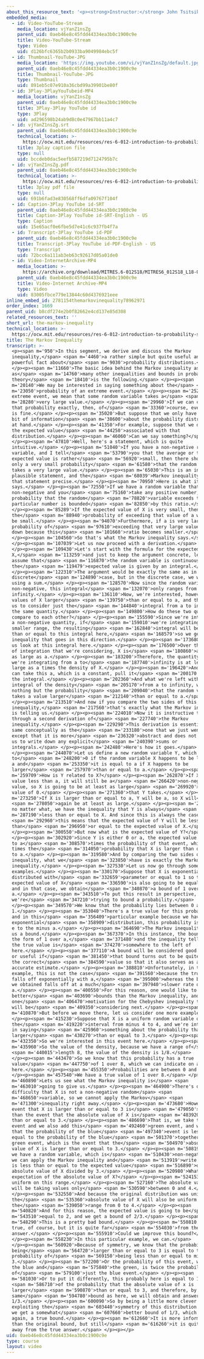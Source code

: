 ```yaml
---
about_this_resource_text: '<p><strong>Instructor:</strong> John Tsitsiklis</p>'
embedded_media:
  - id: Video-YouTube-Stream
    media_location: vjYanZ1nsZg
    parent_uid: 0aeb46e8c45fdd44334ea3b0c1900c9e
    title: Video-YouTube-Stream
    type: Video
    uid: d126bfc6365b2b0933ba9049984ebc5f
  - id: Thumbnail-YouTube-JPG
    media_location: 'https://img.youtube.com/vi/vjYanZ1nsZg/default.jpg'
    parent_uid: 0aeb46e8c45fdd44334ea3b0c1900c9e
    title: Thumbnail-YouTube-JPG
    type: Thumbnail
    uid: 891eb5c07e910a36cbd99a39901be80f
  - id: 3Play-3PlayYouTubeid-MP4
    media_location: vjYanZ1nsZg
    parent_uid: 0aeb46e8c45fdd44334ea3b0c1900c9e
    title: 3Play-3Play YouTube id
    type: 3Play
    uid: ad296598b24ab9d8c0e47967bb11a4c7
  - id: vjYanZ1nsZg.srt
    parent_uid: 0aeb46e8c45fdd44334ea3b0c1900c9e
    technical_location: >-
      https://ocw.mit.edu/resources/res-6-012-introduction-to-probability-spring-2018/part-ii-inference-limit-theorems/the-markov-inequality/vjYanZ1nsZg.srt
    title: 3play caption file
    type: null
    uid: bccdeb0dac5eefb587219d7124795b7c
  - id: vjYanZ1nsZg.pdf
    parent_uid: 0aeb46e8c45fdd44334ea3b0c1900c9e
    technical_location: >-
      https://ocw.mit.edu/resources/res-6-012-introduction-to-probability-spring-2018/part-ii-inference-limit-theorems/the-markov-inequality/vjYanZ1nsZg.pdf
    title: 3play pdf file
    type: null
    uid: 691b6fad3e830568ff6dfa09767f104f
  - id: Caption-3Play YouTube id-SRT
    parent_uid: 0aeb46e8c45fdd44334ea3b0c1900c9e
    title: Caption-3Play YouTube id-SRT-English - US
    type: Caption
    uid: 15e65acf0e6fbe5d7e41c6c937fb4f7a
  - id: Transcript-3Play YouTube id-PDF
    parent_uid: 0aeb46e8c45fdd44334ea3b0c1900c9e
    title: Transcript-3Play YouTube id-PDF-English - US
    type: Transcript
    uid: 72bcc6a111ab3eb63c92617d05a01de0
  - id: Video-InternetArchive-MP4
    media_location: >-
      https://archive.org/download/MITRES.6-012S18/MITRES6_012S18_L18-02_300k.mp4
    parent_uid: 0aeb46e8c45fdd44334ea3b0c1900c9e
    title: Video-Internet Archive-MP4
    type: Video
    uid: 83005fbce779e13844c60d4376921eee
inline_embed_id: 2781154themarkovinequality78962971
order_index: 1669
parent_uid: b8cdf274e2b0f82662e4cd137e85d308
related_resources_text: ''
short_url: the-markov-inequality
technical_location: >-
  https://ocw.mit.edu/resources/res-6-012-introduction-to-probability-spring-2018/part-ii-inference-limit-theorems/the-markov-inequality
title: The Markov Inequality
transcript: >-
  <p><span m='950'>In this segment, we derive and discuss the Markov
  inequality,</span> <span m='4460'>a rather simple but quite useful and
  powerful fact about</span> <span m='9030'>probability distributions.</span>
  </p><p><span m='11660'>The basic idea behind the Markov inequality as well
  as</span> <span m='14760'>many other inequalities and bounds in probability
  theory</span> <span m='18410'>is the following.</span> </p><p><span
  m='20140'>We may be interested in saying something about the</span> <span
  m='23050'>probability of an extreme event.</span> </p><p><span m='25270'>By
  extreme event, we mean that some random variable takes a</span> <span
  m='28280'>very large value.</span> </p><p><span m='29960'>If we can calculate
  that probability exactly, then, of</span> <span m='33360'>course, everything
  is fine.</span> </p><p><span m='35020'>But suppose that we only have a little
  bit of information</span> <span m='38600'>about the probability distribution
  at hand.</span> </p><p><span m='41350'>For example, suppose that we only know
  the expected value</span> <span m='44250'>associated with that
  distribution.</span> </p><p><span m='46060'>Can we say something?</span>
  </p><p><span m='47810'>Well, here's a statement, which is quite
  intuitive.</span> </p><p><span m='51040'>If you have a non-negative random
  variable, and I tell</span> <span m='53790'>you that the average or the
  expected value is rather</span> <span m='56920'>small, then there should be
  only a very small probability</span> <span m='61580'>that the random variable
  takes a very large value.</span> </p><p><span m='65030'>This is an intuitively
  plausible statement, and the</span> <span m='68039'>Markov inequality makes
  that statement precise.</span> </p><p><span m='70950'>Here is what it
  says.</span> </p><p><span m='72550'>If we have a random variable that's
  non-negative and you</span> <span m='75160'>take any positive number, the
  probability that the random</span> <span m='78820'>variable exceeds that
  particular number is bounded</span> <span m='82850'>by this ratio.</span>
  </p><p><span m='85289'>If the expected value of X is very small, then
  the</span> <span m='88940'>probability of exceeding that value of a will also
  be small.</span> </p><p><span m='94070'>Furthermore, if a is very large, the
  probability of</span> <span m='97610'>exceeding that very large value drops
  down because this</span> <span m='101660'>ratio becomes smaller.</span>
  </p><p><span m='104560'>So that's what the Markov inequality says.</span>
  </p><p><span m='107039'>Let us now proceed with a derivation.</span>
  </p><p><span m='109430'>Let's start with the formula for the expected value of
  X,</span> <span m='113259'>and just to keep the argument concrete, let us
  assume that</span> <span m='116870'>the random variable is continuous so that
  the</span> <span m='119479'>expected value is given by an integral.</span>
  </p><p><span m='122310'>The argument would be exactly the same as in the
  discrete</span> <span m='124890'>case, but in the discrete case, we would be
  using a sum.</span> </p><p><span m='128570'>Now since the random variable is
  non-negative, this integral</span> <span m='132070'>only ranges from 0 to
  infinity.</span> </p><p><span m='136110'>Now, we're interested, however, in
  values of X larger</span> <span m='139750'>than or equal to a, and that tempts
  us to consider just the</span> <span m='144840'>integral from a to infinity of
  the same quantity.</span> </p><p><span m='149800'>How do these two quantities
  compare to each other?</span> </p><p><span m='155590'>Since we're integrating
  a non-negative quantity, if</span> <span m='159010'>we're integrating over a
  smaller range, the resulting</span> <span m='162840'>integral will be less
  than or equal to this integral here,</span> <span m='168579'>so we get an
  inequality that goes in this direction.</span> </p><p><span m='173680'>Now let
  us look at this integral here.</span> </p><p><span m='176500'>Over the range
  of integration that we're considering, X is</span> <span m='180860'>at least
  as large as a.</span> </p><p><span m='183200'>Therefore, the quantity that
  we're integrating from a to</span> <span m='187740'>infinity is at least as
  large as a times the density of X.</span> </p><p><span m='196420'>And now we
  can take this a, which is a constant, pull it</span> <span m='200170'>outside
  the integral.</span> </p><p><span m='202360'>And what we're left with is the
  integral of the density</span> <span m='205170'>from a to infinity, which is
  nothing but the probability</span> <span m='209040'>that the random variable
  takes a value larger</span> <span m='212140'>than or equal to a.</span>
  </p><p><span m='213510'>And now if you compare the two sides of this
  inequality,</span> <span m='217560'>that's exactly what the Markov inequality
  is telling us.</span> </p><p><span m='224010'>Now it is instructive to go
  through a second derivation of</span> <span m='227740'>the Markov
  inequality.</span> </p><p><span m='229290'>This derivation is essentially the
  same conceptually as the</span> <span m='233180'>one that we just went through
  except that it is more</span> <span m='236320'>abstract and does not require
  us to write down any explicit</span> <span m='240390'>sums or
  integrals.</span> </p><p><span m='242480'>Here's how it goes.</span>
  </p><p><span m='244070'>Let us define a new random variable Y, which is equal
  to</span> <span m='248200'>0 if the random variable X happens to be less than
  a and</span> <span m='253350'>it is equal to a if X happens to be
  larger</span> <span m='257970'>than or equal to a.</span> </p><p><span
  m='259709'>How is Y related to X?</span> </p><p><span m='262870'>If X takes a
  value less than a, it will still be a</span> <span m='266420'>non-negative
  value, so X is going to be at least as large</span> <span m='269920'>as the
  value of 0.</span> </p><p><span m='271360'>that Y takes.</span> </p><p><span
  m='273250'>If X is larger than or equal to a, Y will be a, so X will</span>
  <span m='278050'>again be at least as large.</span> </p><p><span m='280440'>So
  no matter what, we have the inequality that Y is always</span> <span
  m='287190'>less than or equal to X. And since this is always the case,</span>
  <span m='292960'>this means that the expected value of Y will be less
  than</span> <span m='296950'>or equal to the expected value of X.</span>
  </p><p><span m='300550'>But now what is the expected value of Y?</span>
  </p><p><span m='302920'>Since Y is either 0 or a, the expected value is equal
  to a</span> <span m='308570'>times the probability of that event, which is a
  times the</span> <span m='314050'>probability that X is larger than or equal
  to a.</span> </p><p><span m='319580'>And by comparing the two sides of this
  inequality, what we</span> <span m='323850'>have is exactly the Markov
  inequality.</span> </p><p><span m='327530'>Let us now go through some simple
  examples.</span> </p><p><span m='330170'>Suppose that X is exponentially
  distributed with</span> <span m='332659'>parameter or equal to 1 so that the
  expected value of X</span> <span m='336590'>is also going to be equal to 1,
  and in that case, we obtain</span> <span m='340870'>a bound of 1 over
  a.</span> </p><p><span m='343510'>To put this result in perspective, note that
  we're</span> <span m='347210'>trying to bound a probability.</span>
  </p><p><span m='349570'>We know that the probability lies between 0 and
  1.</span> </p><p><span m='353040'>There's a true value for this probability,
  and in this</span> <span m='356409'>particular example because we have an
  exponential</span> <span m='358909'>distribution, this probability is equal to
  e to the minus a.</span> </p><p><span m='364690'>The Markov inequality gives
  us a bound.</span> </p><p><span m='367370'>In this instance, the bound takes
  the form of 1 over a,</span> <span m='371480'>and the inequality tells us that
  the true value is</span> <span m='374270'>somewhere to the left of
  here.</span> </p><p><span m='377110'>A bound will be considered good or strong
  or useful if</span> <span m='381450'>that bound turns out to be quite close to
  the correct</span> <span m='384590'>value so that it also serves as a fairly
  accurate estimate.</span> </p><p><span m='388810'>Unfortunately, in this
  example, this is not the case</span> <span m='391560'>because the true value
  falls off exponentially with a,</span> <span m='395000'>whereas the bound that
  we obtained falls off at a much</span> <span m='397940'>slower rate of 1 over
  a.</span> </p><p><span m='400550'>For this reason, one would like to have even
  better</span> <span m='403690'>bounds than the Markov inequality, and this is
  one</span> <span m='406470'>motivation for the Chebyshev inequality that we
  will be</span> <span m='409350'>considering next.</span> </p><p><span
  m='410870'>But before we move there, let us consider one more example.</span>
  </p><p><span m='415230'>Suppose that X is a uniform random variable on
  the</span> <span m='419220'>interval from minus 4 to 4, and we're interested
  in saying</span> <span m='425960'>something about the probability that X is
  larger</span> <span m='430270'>than or equal to 3.</span> </p><p><span
  m='432350'>So we're interested in this event here.</span> </p><p><span
  m='435960'>So the value of the density, because we have a range of</span>
  <span m='440015'>length 8, the value of the density is 1/8.</span>
  </p><p><span m='443470'>So we know that this probability has a true
  value</span> <span m='447750'>of 1 over 8, which we can indicate on a diagram
  here.</span> </p><p><span m='455350'>Probabilities are between 0 and 1.</span>
  </p><p><span m='457540'>We have a true value of 1 over 8.</span> </p><p><span
  m='460890'>Lets us see what the Markov inequality is</span> <span
  m='463010'>going to give us.</span> </p><p><span m='464900'>There's one
  difficulty that X is not a non-negative random</span> <span
  m='468650'>variable, so we cannot apply the Markov</span> <span
  m='471300'>inequality right away.</span> </p><p><span m='473680'>However, the
  event that X is larger than or equal to 3 is</span> <span m='479050'>smaller
  than the event that the absolute value of X is</span> <span m='483920'>larger
  than or equal to 3.</span> </p><p><span m='486690'>That is, we take this blue
  event and we also add this</span> <span m='492460'>green event, and we say
  that the probability of the blue</span> <span m='497340'>event is less than or
  equal to the probability of the blue</span> <span m='501370'>together with the
  green event, which is the event that the</span> <span m='504970'>absolute
  value of X is larger than or equal to 3.</span> </p><p><span m='508190'>So now
  we have a random variable, which is</span> <span m='510430'>non-negative, and
  we can apply the Markov inequality and</span> <span m='513919'>write that this
  is less than or equal to the expected value</span> <span m='516890'>of the
  absolute value of X divided by 3.</span> </p><p><span m='520980'>What is this
  expectation of the absolute value of X?</span> </p><p><span m='524153'>X is
  uniform on this range.</span> </p><p><span m='527160'>The absolute value of X
  will be taking values only</span> <span m='530590'>between 0 and 4.</span>
  </p><p><span m='532550'>And because the original distribution was uniform,
  the</span> <span m='535360'>absolute value of X will also be uniform on
  the</span> <span m='539050'>range from 0 to 4.</span> </p><p><span
  m='540820'>And for this reason, the expected value is going to be</span> <span
  m='543510'>equal to 2, and we get a bound of 2/3.</span> </p><p><span
  m='548290'>This is a pretty bad bound.</span> </p><p><span m='550810'>It is
  true, of course, but it is quite far</span> <span m='554030'>from the true
  answer.</span> </p><p><span m='555910'>Could we improve this bound?</span>
  </p><p><span m='558230'>In this particular example, we can.</span>
  </p><p><span m='560920'>Because of symmetry, we know that the probability of
  being</span> <span m='564720'>larger than or equal to 3 is equal to the
  probability of</span> <span m='569150'>being less than or equal to minus
  3.</span> </p><p><span m='572200'>Or the probability of this event, which is
  the blue and</span> <span m='575840'>the green, is twice the probability
  of</span> <span m='579100'>just the blue event.</span> </p><p><span
  m='581030'>Or to put it differently, this probably here is equal to 1/2</span>
  <span m='586710'>of the probability that the absolute value of x is
  larger</span> <span m='590870'>than or equal to 3, and therefore, by using the
  same</span> <span m='594780'>bound as here, we will obtain and answer of
  1/3.</span> </p><p><span m='600090'>So by being a little more clever and
  exploiting the</span> <span m='603440'>symmetry of this distribution around 0,
  we get a somewhat</span> <span m='607660'>better bound of 1/3, which is,
  again, a true bound.</span> </p><p><span m='612660'>It is more informative
  than the original bound, but still</span> <span m='616260'>it is quite far
  away from the true answer.</span> </p><p></p>
uid: 0aeb46e8c45fdd44334ea3b0c1900c9e
type: course
layout: video
---
```

